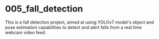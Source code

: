 # 005_fall_detection
This is a fall detection project, aimed at using YOLOv7 model's object and pose estimation capabilities to detect and alert falls from a real time webcam video feed.
